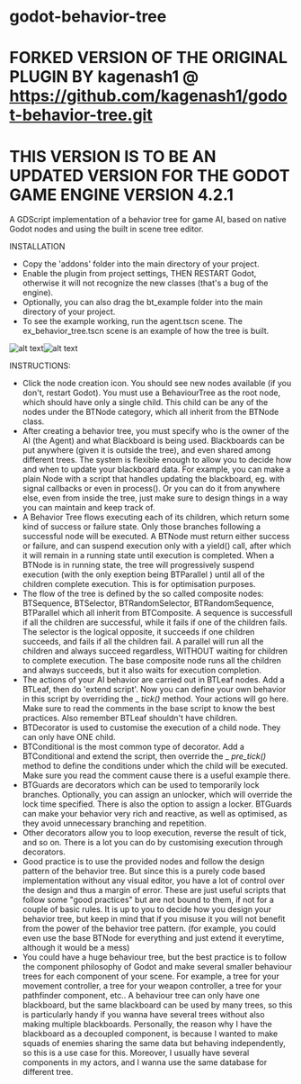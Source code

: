 # godot-behavior-tree

# FORKED VERSION OF THE ORIGINAL PLUGIN BY kagenash1 @ https://github.com/kagenash1/godot-behavior-tree.git
# THIS VERSION IS TO BE AN UPDATED VERSION FOR THE GODOT GAME ENGINE VERSION 4.2.1

A GDScript implementation of a behavior tree for game AI, based on native Godot nodes and using the built in scene tree editor.

INSTALLATION
- Copy the 'addons' folder into the main directory of your project.
- Enable the plugin from project settings, THEN RESTART Godot, otherwise it will not recognize the new classes (that's a bug of the engine).
- Optionally, you can also drag the bt_example folder into the main directory of your project.
- To see the example working, run the agent.tscn scene. The ex_behavior_tree.tscn scene is an example of how the tree is built.

![alt text](https://raw.githubusercontent.com/GabrieleTorini/godot-behavior-tree/main/bt_images/Screenshot%202021-03-13%20085615.png)![alt text](https://raw.githubusercontent.com/GabrieleTorini/godot-behavior-tree/main/bt_images/Screenshot%202021-03-13%20085633.png)

INSTRUCTIONS:
- Click the node creation icon. You should see new nodes available (if you don't, restart Godot). You must use a BehaviourTree as the root node, which should have only a single child. This child can be any of the nodes under the BTNode category, which all inherit from the BTNode class.
- After creating a behavior tree, you must specify who is the owner of the AI (the Agent) and what Blackboard is being used. Blackboards can be put anywhere (given it is outside the tree), and even shared among different trees. The system is flexible enough to allow you to decide how and when to update your blackboard data. For example, you can make a plain Node with a script that handles updating the blackboard, eg. with signal callbacks or even in process(). Or you can do it from anywhere else, even from inside the tree, just make sure to design things in a way you can maintain and keep track of.
- A Behavior Tree flows executing each of its children, which return some kind of success or failure state. Only those branches following a successful node will be executed.  A BTNode must return either success or failure, and can suspend execution only with a yield() call, after which it will remain in a running state until execution is completed. When a BTNode is in running state, the tree will progressively suspend execution (with the only exeption being BTParallel ) until all of the children complete execution. This is for optimisation purposes.
- The flow of the tree is defined by the so called composite nodes: BTSequence, BTSelector, BTRandomSelector, BTRandomSequence, BTParallel which all inherit from BTComposite. A sequence is successfull if all the children are successful, while it fails if one of the children fails. The selector is the logical opposite, it succeeds if one children succeeds, and fails if all the children fail. A parallel will run all the children and always succeed regardless, WITHOUT waiting for children to complete execution. The base composite node runs all the children and always succeeds, but it also waits for execution completion.
- The actions of your AI behavior are carried out in BTLeaf nodes. Add a BTLeaf, then do 'extend script'. Now you can define your own behavior in this script by overriding the _ _tick()_  method. Your actions will go here. Make sure to read the comments in the base script to know the best practices. Also remember BTLeaf shouldn't have children.
- BTDecorator is used to customise the execution of a child node. They can only have ONE child. 
- BTConditional is the most common type of decorator. Add a BTConditional and extend the script, then override the _ _pre_tick()_ method to define the conditions under which the child will be executed. Make sure you read the comment cause there is a useful example there. 
- BTGuards are decorators which can be used to temporarily lock branches. Optionally, you can assign an unlocker, which will override the lock time specified. There is also the option to assign a locker. BTGuards can make your behavior very rich and reactive, as well as optimised, as they avoid unnecessary branching and repetition.
- Other decorators allow you to loop execution, reverse the result of tick, and so on. There is a lot you can do by customising execution through decorators.
- Good practice is to use the provided nodes and follow the design pattern of the behavior tree. But since this is a purely code based implementation without any visual editor, you have a lot of control over the design and thus a margin of error. These are just useful scripts that follow some "good practices" but are not bound to them, if not for a couple of basic rules. It is up to you to decide how you design your behavior tree, but keep in mind that if you misuse it you will not benefit from the power of the behavior tree pattern. (for example, you could even use the base BTNode for everything and just extend it everytime, although it would be a mess)
- You could have a huge behaviour tree, but the best practice is to follow the component philosophy of Godot and make several smaller behaviour trees for each component of your scene. For example, a tree for your movement controller, a tree for your weapon controller, a tree for your pathfinder component, etc.. A behaviour tree can only have one blackboard, but the same blackboard can be used by many trees, so this is particularly handy if you wanna have several trees without also making multiple blackboards. Personally, the reason why I have the blackboard as a decoupled component, is because I wanted to make squads of enemies sharing the same data but behaving independently, so this is a use case for this. Moreover, I usually have several components in my actors, and I wanna use the same database for different tree.
